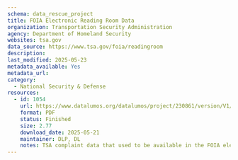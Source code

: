 ```yaml
---
schema: data_rescue_project 
title: FOIA Electronic Reading Room Data
organization: Transportation Security Administration
agency: Department of Homeland Security
websites: tsa.gov
data_source: https://www.tsa.gov/foia/readingroom
description: 
last_modified: 2025-05-23
metadata_available: Yes
metadata_url: 
category:
  - National Security & Defense 
resources:
  - id: 1054
    url: https://www.datalumos.org/datalumos/project/230861/version/V1/view
    format: PDF
    status: Finished
    size: 2.77
    download_date: 2025-05-21
    maintainer: DLP, DL
    notes: TSA complaint data that used to be available in the FOIA electronic reading room (taken down January 2025) are available here https://github.com/data-liberation-project/tsa-complaint-counts/tree/main. This collection does not include the complaint data, only what was available in the reading room on 5/21/25.
---
```

